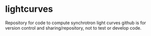 # lightcurves
Repository for code to compute synchrotron light curves
github is for version control and sharing/repository, not to test or develop code.
